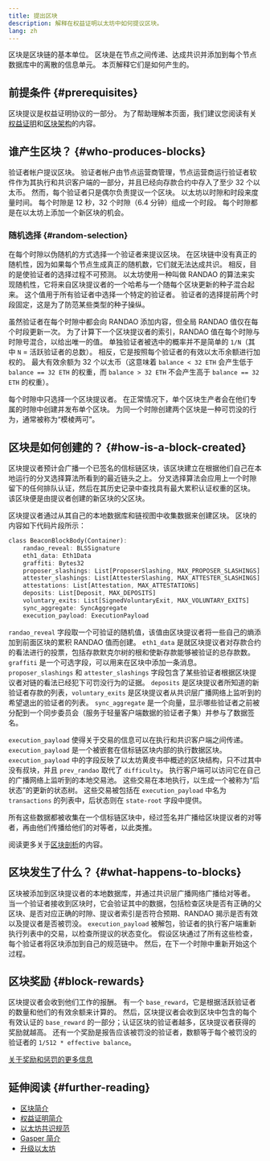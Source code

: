 ```yaml
---
title: 提出区块
description: 解释在权益证明以太坊中如何提议区块。
lang: zh
---
```


区块是区块链的基本单位。 区块是在节点之间传递、达成共识并添加到每个节点数据库中的离散的信息单元。 本页解释它们是如何产生的。

## 前提条件 {#prerequisites}

区块提议是权益证明协议的一部分。 为了帮助理解本页面，我们建议您阅读有关[权益证明](src/content/developers/docs/consensus-mechanisms/pos/)和[区块架构](src/content/developers/docs/blocks/)的内容。

## 谁产生区块？ {#who-produces-blocks}

验证者帐户提议区块。 验证者帐户由节点运营商管理，节点运营商运行验证者软件作为其执行和共识客户端的一部分，并且已经向存款合约中存入了至少 32 个以太币。 然而，每个验证者只是偶尔负责提议一个区块。 以太坊以时隙和时段来度量时间。 每个时隙是 12 秒，32 个时隙（6.4 分钟）组成一个时段。 每个时隙都是在以太坊上添加一个新区块的机会。

### 随机选择 {#random-selection}

在每个时隙以伪随机的方式选择一个验证者来提议区块。 在区块链中没有真正的随机性，因为如果每个节点生成真正的随机数，它们就无法达成共识。 相反，目的是使验证者的选择过程不可预测。 以太坊使用一种叫做 RANDAO 的算法来实现随机性，它将来自区块提议者的一个哈希与一个随每个区块更新的种子混合起来。 这个值用于所有验证者中选择一个特定的验证者。 验证者的选择提前两个时段固定，这是为了防范某些类型的种子操纵。

虽然验证者在每个时隙中都会向 RANDAO 添加内容，但全局 RANDAO 值仅在每个时段更新一次。 为了计算下一个区块提议者的索引，RANDAO 值在每个时隙与时隙号混合，以给出唯一的值。 单独验证者被选中的概率并不是简单的 `1/N`（其中 `N` = 活跃验证者的总数）。 相反，它是按照每个验证者的有效以太币余额进行加权的。 最大有效余额为 32 个以太币（这意味着 `balance < 32 ETH` 会产生低于 `balance == 32 ETH` 的权重，而 `balance > 32 ETH` 不会产生高于 `balance == 32 ETH` 的权重）。

每个时隙中只选择一个区块提议者。 在正常情况下，单个区块生产者会在他们专属的时隙中创建并发布单个区块。 为同一个时隙创建两个区块是一种可罚没的行为，通常被称为“模棱两可”。

## 区块是如何创建的？ {#how-is-a-block-created}

区块提议者预计会广播一个已签名的信标链区块，该区块建立在根据他们自己在本地运行的分叉选择算法所看到的最近链头之上。 分叉选择算法会应用上一个时隙留下的任何排队认证，然后在其历史记录中查找具有最大累积认证权重的区块。 该区块便是由提议者创建的新区块的父区块。

区块提议者通过从其自己的本地数据库和链视图中收集数据来创建区块。 区块的内容如下代码片段所示：

```rust
class BeaconBlockBody(Container):
    randao_reveal: BLSSignature
    eth1_data: Eth1Data
    graffiti: Bytes32
    proposer_slashings: List[ProposerSlashing, MAX_PROPOSER_SLASHINGS]
    attester_slashings: List[AttesterSlashing, MAX_ATTESTER_SLASHINGS]
    attestations: List[Attestation, MAX_ATTESTATIONS]
    deposits: List[Deposit, MAX_DEPOSITS]
    voluntary_exits: List[SignedVoluntaryExit, MAX_VOLUNTARY_EXITS]
    sync_aggregate: SyncAggregate
    execution_payload: ExecutionPayload
```

`randao_reveal` 字段取一个可验证的随机值，该值由区块提议者将一些自己的熵添加到前面区块的累积 RANDAO 值而创建。 `eth1_data` 是就区块提议者对存款合约的看法进行的投票，包括存款默克尔树的根和使新存款能够被验证的总存款数。 `graffiti` 是一个可选字段，可以用来在区块中添加一条消息。 `proposer_slashings` 和 `attester_slashings` 字段包含了某些验证者根据区块提议者对链的看法已经犯下可罚没行为的证据。 `deposits` 是区块提议者所知道的新验证者存款的列表，`voluntary_exits` 是区块提议者从共识层广播网络上监听到的希望退出的验证者的列表。 `sync_aggregate` 是一个向量，显示哪些验证者之前被分配到一个同步委员会（服务于轻量客户端数据的验证者子集）并参与了数据签名。

`execution_payload` 使得关于交易的信息可以在执行和共识客户端之间传递。 `execution_payload` 是一个被嵌套在信标链区块内部的执行数据区块。 `execution_payload` 中的字段反映了以太坊黄皮书中概述的区块结构，只不过其中没有叔块，并且 `prev_randao` 取代了 `difficulty`。 执行客户端可以访问它在自己的广播网络上监听到的本地交易池。 这些交易在本地执行，以生成一个被称为“后状态”的更新的状态树。 这些交易被包括在 `execution_payload` 中名为 `transactions` 的列表中，后状态则在 `state-root` 字段中提供。

所有这些数据都被收集在一个信标链区块中，经过签名并广播给区块提议者的对等者，再由他们传播给他们的对等者，以此类推。

阅读更多关于[区块剖析](/developers/docs/blocks)的内容。

## 区块发生了什么？ {#what-happens-to-blocks}

区块被添加到区块提议者的本地数据库，并通过共识层广播网络广播给对等者。 当一个验证者接收到区块时，它会验证其中的数据，包括检查区块是否有正确的父区块、是否对应正确的时隙、提议者索引是否符合预期、RANDAO 揭示是否有效以及提议者是否被罚没。 `execution_payload` 被解包，验证者的执行客户端重新执行列表中的交易，以检查所提议的状态变化。 假设区块通过了所有这些检查，每个验证者将区块添加到自己的规范链中。 然后，在下一个时隙中重新开始这个过程。

## 区块奖励 {#block-rewards}

区块提议者会收到他们工作的报酬。 有一个 `base_reward`，它是根据活跃验证者的数量和他们的有效余额来计算的。 然后，区块提议者会收到区块中包含的每个有效认证的 `base_reward` 的一部分；认证区块的验证者越多，区块提议者获得的奖励就越高。 还有一个奖励是报告应该被罚没的验证者，数额等于每个被罚没的验证者的 `1/512 * effective balance`。

[关于奖励和惩罚的更多信息](/developers/docs/consensus-mechanisms/pos/rewards-and-penalties)

## 延伸阅读 {#further-reading}

- [区块简介](/developers/docs/blocks/)
- [权益证明简介](/developers/docs/consensus-mechanisms/pos/)
- [以太坊共识规范](www.github.com/ethereum/consensus-specs)
- [Gasper 简介](/developers/docs/consensus-mechanisms/pos/)
- [升级以太坊](https://eth2book.info/)
